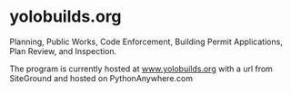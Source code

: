 # yolobuilds.org
Planning, Public Works, Code Enforcement, Building Permit Applications, Plan Review, and Inspection.

The program is currently hosted at www.yolobuilds.org with a url from SiteGround and hosted on PythonAnywhere.com
